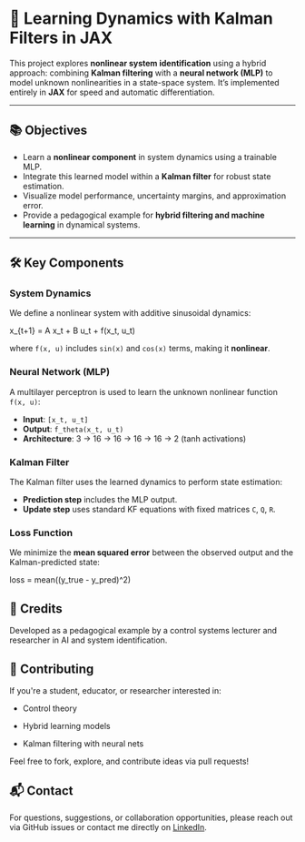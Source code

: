 # 🧠 Learning Dynamics with Kalman Filters in JAX

This project explores **nonlinear system identification** using a hybrid approach: combining **Kalman filtering** with a **neural network (MLP)** to model unknown nonlinearities in a state-space system. It’s implemented entirely in **JAX** for speed and automatic differentiation.

---

## 📚 Objectives

- Learn a **nonlinear component** in system dynamics using a trainable MLP.
- Integrate this learned model within a **Kalman filter** for robust state estimation.
- Visualize model performance, uncertainty margins, and approximation error.
- Provide a pedagogical example for **hybrid filtering and machine learning** in dynamical systems.

---

## 🛠️ Key Components

### System Dynamics

We define a nonlinear system with additive sinusoidal dynamics:

x_{t+1} = A x_t + B u_t + f(x_t, u_t)

where `f(x, u)` includes `sin(x)` and `cos(x)` terms, making it **nonlinear**.

### Neural Network (MLP)

A multilayer perceptron is used to learn the unknown nonlinear function `f(x, u)`:

- **Input**: `[x_t, u_t]`
- **Output**: `f_theta(x_t, u_t)`
- **Architecture**: 3 → 16 → 16 → 16 → 16 → 2 (tanh activations)

### Kalman Filter

The Kalman filter uses the learned dynamics to perform state estimation:

- **Prediction step** includes the MLP output.
- **Update step** uses standard KF equations with fixed matrices `C`, `Q`, `R`.

### Loss Function

We minimize the **mean squared error** between the observed output and the Kalman-predicted state:

loss = mean((y_true - y_pred)^2)

## 📖 Credits
Developed as a pedagogical example by a control systems lecturer and researcher in AI and system identification.

## 🤝 Contributing
If you're a student, educator, or researcher interested in:

- Control theory

- Hybrid learning models

- Kalman filtering with neural nets

Feel free to fork, explore, and contribute ideas via pull requests!

## 📬 Contact
For questions, suggestions, or collaboration opportunities, please reach out via GitHub issues or contact me directly on [LinkedIn](https://www.linkedin.com/in/elie-rouphael/).
